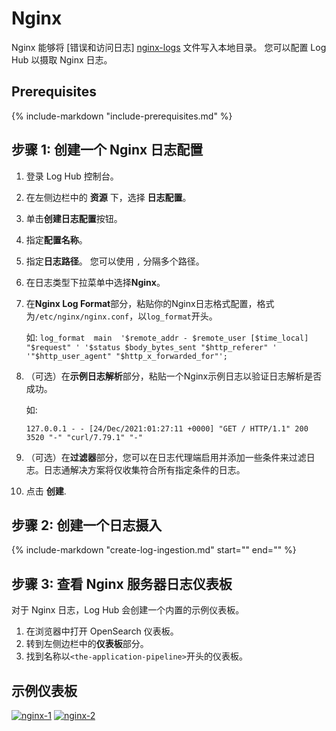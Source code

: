 # Nginx
Nginx 能够将 [错误和访问日志] [nginx-logs] 文件写入本地目录。 您可以配置 Log Hub 以摄取 Nginx 日志。

## Prerequisites
{%
include-markdown "include-prerequisites.md"
%}

## 步骤 1: 创建一个 Nginx 日志配置

1. 登录 Log Hub 控制台。
2. 在左侧边栏中的 **资源** 下，选择 **日志配置**。
3. 单击**创建日志配置**按钮。
4. 指定**配置名称**。
5. 指定**日志路径**。 您可以使用 `,` 分隔多个路径。
6. 在日志类型下拉菜单中选择**Nginx**。
7. 在**Nginx Log Format**部分，粘贴你的Nginx日志格式配置，格式为`/etc/nginx/nginx.conf`，以`log_format`开头。

    如:
       ```
       log_format  main  '$remote_addr - $remote_user [$time_local] "$request" '
       '$status $body_bytes_sent "$http_referer" '
       '"$http_user_agent" "$http_x_forwarded_for"';
       ```

8. （可选）在**示例日志解析**部分，粘贴一个Nginx示例日志以验证日志解析是否成功。

    如:
    ```
    127.0.0.1 - - [24/Dec/2021:01:27:11 +0000] "GET / HTTP/1.1" 200 3520 "-" "curl/7.79.1" "-"
    ```

9. （可选）在**过滤器**部分，您可以在日志代理端启用并添加一些条件来过滤日志。日志通解决方案将仅收集符合所有指定条件的日志。

10. 点击 **创建**.

## 步骤 2: 创建一个日志摄入

{%
  include-markdown "create-log-ingestion.md"
  start="<!--ig-start-->"
  end="<!--eks-end-->"
%}

## 步骤 3: 查看 Nginx 服务器日志仪表板

对于 Nginx 日志，Log Hub 会创建一个内置的示例仪表板。

1. 在浏览器中打开 OpenSearch 仪表板。
2. 转到左侧边栏中的**仪表板**部分。
3. 找到名称以`<the-application-pipeline>`开头的仪表板。

## 示例仪表板

[![nginx-1]][nginx-1]
[![nginx-2]][nginx-2]

[nginx-1]: ../../images/dashboards/nginx-1.png
[nginx-2]: ../../images/dashboards/nginx-2.png


[nginx-logs]: https://docs.nginx.com/nginx/admin-guide/monitoring/logging/
